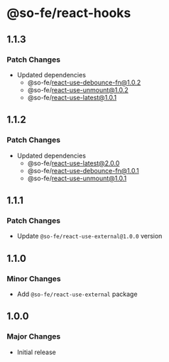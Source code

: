 # @so-fe/react-hooks

## 1.1.3

### Patch Changes

- Updated dependencies
  - @so-fe/react-use-debounce-fn@1.0.2
  - @so-fe/react-use-unmount@1.0.2
  - @so-fe/react-use-latest@1.0.1

## 1.1.2

### Patch Changes

- Updated dependencies
  - @so-fe/react-use-latest@2.0.0
  - @so-fe/react-use-debounce-fn@1.0.1
  - @so-fe/react-use-unmount@1.0.1

## 1.1.1

### Patch Changes

- Update `@so-fe/react-use-external@1.0.0` version

## 1.1.0

### Minor Changes

- Add `@so-fe/react-use-external` package

## 1.0.0

### Major Changes

- Initial release
